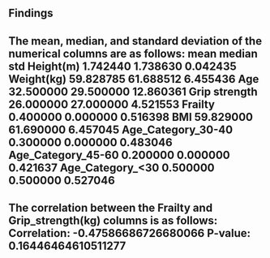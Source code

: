 ## Findings 
The mean, median, and standard deviation of the numerical columns are as follows: 
                         mean     median        std
Height(m)            1.742440   1.738630   0.042435
Weight(kg)          59.828785  61.688512   6.455436
Age                 32.500000  29.500000  12.860361
Grip strength       26.000000  27.000000   4.521553
Frailty              0.400000   0.000000   0.516398
BMI                 59.829000  61.690000   6.457045
Age_Category_30-40   0.300000   0.000000   0.483046
Age_Category_45-60   0.200000   0.000000   0.421637
Age_Category_<30     0.500000   0.500000   0.527046
--------------------------------
The correlation between the Frailty and Grip_strength(kg) columns is as follows: 
Correlation: -0.47586686726680066
P-value: 0.16446464610511277
--------------------------------
